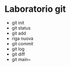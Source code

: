 # Laboratorio git

- git init
- git status
- git add
- riga nuova
- git commit
- git log
- git diff
- git main~
